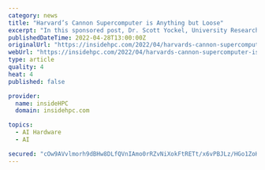 ```yaml
---
category: news
title: "Harvard’s Cannon Supercomputer is Anything but Loose"
excerpt: "In this sponsored post, Dr. Scott Yockel, University Research Computing Officer at the Harvard University and Scott Tease, Vice President and General Manager of HPC and AI at Lenovo, discuss how the Cannon Supercomputer’s mission is clear – to be the computational powerhouse behind some of the most groundbreaking research of this world and beyond – from the impact of environmental pollutants on human health to the intricate study of black holes."
publishedDateTime: 2022-04-28T13:00:00Z
originalUrl: "https://insidehpc.com/2022/04/harvards-cannon-supercomputer-is-anything-but-loose/"
webUrl: "https://insidehpc.com/2022/04/harvards-cannon-supercomputer-is-anything-but-loose/"
type: article
quality: 4
heat: 4
published: false

provider:
  name: insideHPC
  domain: insidehpc.com

topics:
  - AI Hardware
  - AI

secured: "cOw9AVvlmorh9dBHw8DLfQVnIAmo0rRZvNiXokFtRETt/x6vPBJLz/HGo1ZoHixTrMwnbjYBTa0AkMvYzyoBGP+6Rv11vydhROOpQzM0jJdrXNQaoq4estTJ9+Wc6MfjcpFHiPrR1ANDPaJgcG48EuNJRw0FV949chsVcOT95LgTfTNtHD30FbjUwnno+Jz5bgLVcSejBZTHfnyjB0YkuDuCgWi3eyK2xRYpwP2I7afM42L9MG5CSmoM7totwpvsAaPhNmzJXfXDwZImbU7Tf7HA49wF7hJaiT4w1ij798dAEzBRP3eRg43NYHXCXo/tLncUPzX+Y1nHOqO5WZr8hsn2GNrcCTZ98BS1LxJdsK4=;CoCidSCK9mLwO0oxrIB09w=="
---
```


